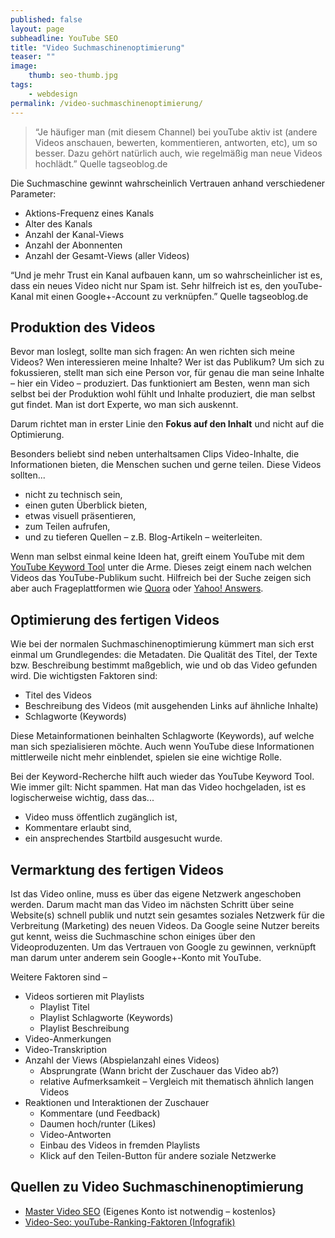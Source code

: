 ```yaml
---
published: false
layout: page
subheadline: YouTube SEO
title: "Video Suchmaschinenoptimierung"
teaser: ""
image:
    thumb: seo-thumb.jpg
tags:
    - webdesign
permalink: /video-suchmaschinenoptimierung/
---
```

> “Je häufiger man (mit diesem Channel) bei youTube aktiv ist (andere Videos anschauen, bewerten, kommentieren, antworten, etc), um so besser. Dazu gehört natürlich auch, wie regelmäßig man neue Videos hochlädt.” Quelle tagseoblog.de

Die Suchmaschine gewinnt wahrscheinlich Vertrauen anhand verschiedener Parameter:

- Aktions-Frequenz eines Kanals
- Alter des Kanals
- Anzahl der Kanal-Views
- Anzahl der Abonnenten
- Anzahl der Gesamt-Views (aller Videos)

“Und je mehr Trust ein Kanal aufbauen kann, um so wahrscheinlicher ist es, dass ein neues Video nicht nur Spam ist. Sehr hilfreich ist es, den youTube-Kanal mit einen Google+-Account zu verknüpfen.” Quelle tagseoblog.de



## Produktion des Videos

Bevor man loslegt, sollte man sich fragen: An wen richten sich meine Videos? Wen interessieren meine Inhalte? Wer ist das Publikum? Um sich zu fokussieren, stellt man sich eine Person vor, für genau die man seine Inhalte – hier ein Video – produziert. Das funktioniert am Besten, wenn man sich selbst bei der Produktion wohl fühlt und Inhalte produziert, die man selbst gut findet. Man ist dort Experte, wo man sich auskennt.

Darum richtet man in erster Linie den **Fokus auf den Inhalt** und nicht auf die Optimierung.

Besonders beliebt sind neben unterhaltsamen Clips Video-Inhalte, die Informationen bieten, die Menschen suchen und gerne teilen. Diese Videos sollten...

- nicht zu technisch sein,
- einen guten Überblick bieten,
- etwas visuell präsentieren,
- zum Teilen aufrufen, 
- und zu tieferen Quellen – z.B. Blog-Artikeln – weiterleiten.

Wenn man selbst einmal keine Ideen hat, greift einem YouTube mit dem [YouTube Keyword Tool][3] unter die Arme. Dieses zeigt einem nach welchen Videos das YouTube-Publikum sucht. Hilfreich bei der Suche zeigen sich aber auch Frageplattformen wie [Quora][1] oder [Yahoo! Answers][2].



## Optimierung des fertigen Videos

Wie bei der normalen Suchmaschinenoptimierung kümmert man sich erst einmal um Grundlegendes: die Metadaten. Die Qualität des Titel, der Texte bzw. Beschreibung bestimmt maßgeblich, wie und ob das Video gefunden wird. Die wichtigsten Faktoren sind:

- Titel des Videos
- Beschreibung des Videos (mit ausgehenden Links auf ähnliche Inhalte)
- Schlagworte (Keywords)

Diese Metainformationen beinhalten Schlagworte (Keywords), auf welche man sich spezialisieren möchte. Auch wenn YouTube diese Informationen mittlerweile nicht mehr einblendet, spielen sie eine wichtige Rolle.

Bei der Keyword-Recherche hilft auch wieder das YouTube Keyword Tool. Wie immer gilt: Nicht spammen. Hat man das Video hochgeladen, ist es logischerweise wichtig, dass das...

- Video muss öffentlich zugänglich ist,
- Kommentare erlaubt sind,
- ein ansprechendes Startbild ausgesucht wurde.



## Vermarktung des fertigen Videos

Ist das Video online, muss es über das eigene Netzwerk angeschoben werden. Darum macht man das Video im nächsten Schritt über seine Website(s) schnell publik und nutzt sein gesamtes soziales Netzwerk für die Verbreitung (Marketing) des neuen Videos. Da Google seine Nutzer bereits gut kennt, weiss die Suchmaschine schon einiges über den Videoproduzenten. Um das Vertrauen von Google zu gewinnen, verknüpft man darum unter anderem sein Google+-Konto mit YouTube.


Weitere Faktoren sind – 

- Videos sortieren mit Playlists
    - Playlist Titel
    - Playlist Schlagworte (Keywords)
    - Playlist Beschreibung
- Video-Anmerkungen
- Video-Transkription
- Anzahl der Views (Abspielanzahl eines Videos)
    - Absprungrate (Wann bricht der Zuschauer das Video ab?)
    - relative Aufmerksamkeit – Vergleich mit thematisch ähnlich langen Videos
- Reaktionen und Interaktionen der Zuschauer
    - Kommentare (und Feedback)
    - Daumen hoch/runter (Likes)
    - Video-Antworten
    - Einbau des Videos in fremden Playlists
    - Klick auf den Teilen-Button für andere soziale Netzwerke


## Quellen zu Video Suchmaschinenoptimierung

- [Master Video SEO][5] (Eigenes Konto ist notwendig – kostenlos}
- [Video-Seo: youTube-Ranking-Faktoren (Infografik)][4]



 [1]: https://www.quora.com/
 [2]: https://answers.yahoo.com/
 [3]: http://www.youtube.com/yt/advertise/index.html
 [4]: http://www.tagseoblog.de/video-seo-youtube-ranking-faktoren-infografik
 [5]: http://www.grovo.com/online-marketing/master-video-seo
 [6]: #
 [7]: #
 [8]: #
 [9]: #
 [10]: #